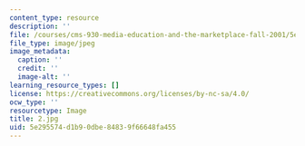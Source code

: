 ```yaml
---
content_type: resource
description: ''
file: /courses/cms-930-media-education-and-the-marketplace-fall-2001/5e295574d1b90dbe84839f66648fa455_2.jpg
file_type: image/jpeg
image_metadata:
  caption: ''
  credit: ''
  image-alt: ''
learning_resource_types: []
license: https://creativecommons.org/licenses/by-nc-sa/4.0/
ocw_type: ''
resourcetype: Image
title: 2.jpg
uid: 5e295574-d1b9-0dbe-8483-9f66648fa455
---
```

